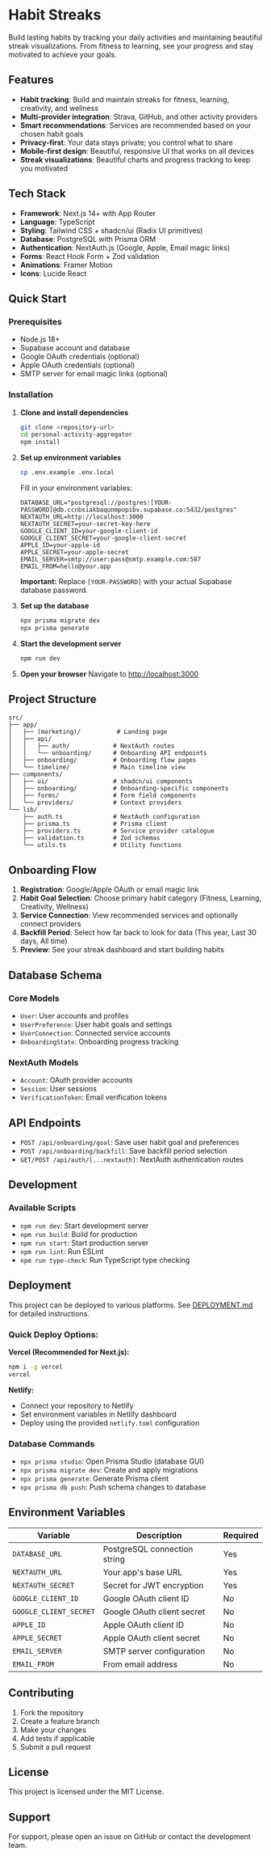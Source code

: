 # Habit Streaks

Build lasting habits by tracking your daily activities and maintaining beautiful streak visualizations. From fitness to learning, see your progress and stay motivated to achieve your goals.

## Features

- **Habit tracking**: Build and maintain streaks for fitness, learning, creativity, and wellness
- **Multi-provider integration**: Strava, GitHub, and other activity providers
- **Smart recommendations**: Services are recommended based on your chosen habit goals
- **Privacy-first**: Your data stays private; you control what to share
- **Mobile-first design**: Beautiful, responsive UI that works on all devices
- **Streak visualizations**: Beautiful charts and progress tracking to keep you motivated

## Tech Stack

- **Framework**: Next.js 14+ with App Router
- **Language**: TypeScript
- **Styling**: Tailwind CSS + shadcn/ui (Radix UI primitives)
- **Database**: PostgreSQL with Prisma ORM
- **Authentication**: NextAuth.js (Google, Apple, Email magic links)
- **Forms**: React Hook Form + Zod validation
- **Animations**: Framer Motion
- **Icons**: Lucide React

## Quick Start

### Prerequisites

- Node.js 18+ 
- Supabase account and database
- Google OAuth credentials (optional)
- Apple OAuth credentials (optional)
- SMTP server for email magic links (optional)

### Installation

1. **Clone and install dependencies**
   ```bash
   git clone <repository-url>
   cd personal-activity-aggregator
   npm install
   ```

2. **Set up environment variables**
   ```bash
   cp .env.example .env.local
   ```
   
   Fill in your environment variables:
   ```env
   DATABASE_URL="postgresql://postgres:[YOUR-PASSWORD]@db.ccnbsiakbaqunmpopibv.supabase.co:5432/postgres"
   NEXTAUTH_URL=http://localhost:3000
   NEXTAUTH_SECRET=your-secret-key-here
   GOOGLE_CLIENT_ID=your-google-client-id
   GOOGLE_CLIENT_SECRET=your-google-client-secret
   APPLE_ID=your-apple-id
   APPLE_SECRET=your-apple-secret
   EMAIL_SERVER=smtp://user:pass@smtp.example.com:587
   EMAIL_FROM=hello@your.app
   ```
   
   **Important:** Replace `[YOUR-PASSWORD]` with your actual Supabase database password.

3. **Set up the database**
   ```bash
   npx prisma migrate dev
   npx prisma generate
   ```

4. **Start the development server**
   ```bash
   npm run dev
   ```

5. **Open your browser**
   Navigate to [http://localhost:3000](http://localhost:3000)

## Project Structure

```
src/
├── app/
│   ├── (marketing)/          # Landing page
│   ├── api/
│   │   ├── auth/            # NextAuth routes
│   │   └── onboarding/      # Onboarding API endpoints
│   ├── onboarding/          # Onboarding flow pages
│   └── timeline/            # Main timeline view
├── components/
│   ├── ui/                  # shadcn/ui components
│   ├── onboarding/          # Onboarding-specific components
│   ├── forms/               # Form field components
│   └── providers/           # Context providers
└── lib/
    ├── auth.ts              # NextAuth configuration
    ├── prisma.ts            # Prisma client
    ├── providers.ts         # Service provider catalogue
    ├── validation.ts        # Zod schemas
    └── utils.ts             # Utility functions
```

## Onboarding Flow

1. **Registration**: Google/Apple OAuth or email magic link
2. **Habit Goal Selection**: Choose primary habit category (Fitness, Learning, Creativity, Wellness)
3. **Service Connection**: View recommended services and optionally connect providers
4. **Backfill Period**: Select how far back to look for data (This year, Last 30 days, All time)
5. **Preview**: See your streak dashboard and start building habits

## Database Schema

### Core Models
- `User`: User accounts and profiles
- `UserPreference`: User habit goals and settings
- `UserConnection`: Connected service accounts
- `OnboardingState`: Onboarding progress tracking

### NextAuth Models
- `Account`: OAuth provider accounts
- `Session`: User sessions
- `VerificationToken`: Email verification tokens

## API Endpoints

- `POST /api/onboarding/goal`: Save user habit goal and preferences
- `POST /api/onboarding/backfill`: Save backfill period selection
- `GET/POST /api/auth/[...nextauth]`: NextAuth authentication routes

## Development

### Available Scripts

- `npm run dev`: Start development server
- `npm run build`: Build for production
- `npm run start`: Start production server
- `npm run lint`: Run ESLint
- `npm run type-check`: Run TypeScript type checking

## Deployment

This project can be deployed to various platforms. See [DEPLOYMENT.md](./DEPLOYMENT.md) for detailed instructions.

### Quick Deploy Options:

**Vercel (Recommended for Next.js):**
```bash
npm i -g vercel
vercel
```

**Netlify:**
- Connect your repository to Netlify
- Set environment variables in Netlify dashboard
- Deploy using the provided `netlify.toml` configuration

### Database Commands

- `npx prisma studio`: Open Prisma Studio (database GUI)
- `npx prisma migrate dev`: Create and apply migrations
- `npx prisma generate`: Generate Prisma client
- `npx prisma db push`: Push schema changes to database

## Environment Variables

| Variable | Description | Required |
|----------|-------------|----------|
| `DATABASE_URL` | PostgreSQL connection string | Yes |
| `NEXTAUTH_URL` | Your app's base URL | Yes |
| `NEXTAUTH_SECRET` | Secret for JWT encryption | Yes |
| `GOOGLE_CLIENT_ID` | Google OAuth client ID | No |
| `GOOGLE_CLIENT_SECRET` | Google OAuth client secret | No |
| `APPLE_ID` | Apple OAuth client ID | No |
| `APPLE_SECRET` | Apple OAuth client secret | No |
| `EMAIL_SERVER` | SMTP server configuration | No |
| `EMAIL_FROM` | From email address | No |

## Contributing

1. Fork the repository
2. Create a feature branch
3. Make your changes
4. Add tests if applicable
5. Submit a pull request

## License

This project is licensed under the MIT License.

## Support

For support, please open an issue on GitHub or contact the development team.
